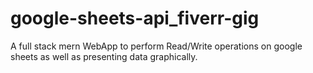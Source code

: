 # google-sheets-api_fiverr-gig
A full stack mern WebApp to perform Read/Write operations on google sheets as well as presenting data graphically.
